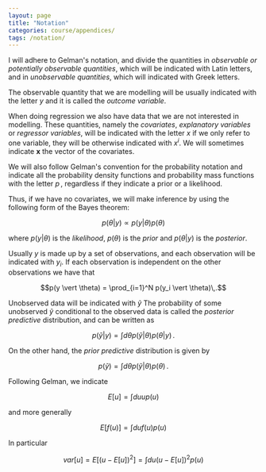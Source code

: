 ```yaml
---
layout: page
title: "Notation"
categories: course/appendices/
tags: /notation/
---
```



I will adhere to Gelman's notation, and divide the quantities in _observable or potentially observable quantities_,
which will be indicated with Latin letters,
and in _unobservable quantities_, which will indicated with Greek letters.

The observable quantity that we are modelling will be usually indicated with the letter $y$
and it is called the _outcome variable_.

When doing regression we also have data that we are not interested in modelling.
These quantities, namely the _covariates_, _explanatory variables_ or _regressor variables_, will be indicated with the letter $x$
if we only refer to one variable, they will be otherwise indicated with $x^i$.
We will sometimes indicate $\mathbf{x}$ the vector of the covariates.


We will also follow Gelman's convention for the probability notation and indicate all the probability density functions
and probability mass functions with the letter $p\,,$ regardless if they indicate
a prior or a likelihood.

Thus, if we have no covariates, we will make inference by using the following form of the Bayes theorem:

$$
p(\theta \vert y) \propto p(y \vert \theta) p(\theta)
$$

where $p(y \vert \theta)$ is the _likelihood_, $p(\theta)$ is the _prior_ and $p(\theta \vert y)$ is the _posterior_.

Usually $y$ is made up by a set of observations, and each observation will be indicated with $y_i$.
If each observation is independent on the other observations we have that

$$p(y \vert \theta) = \prod_{i=1}^N p(y_i \vert \theta)\,.$$

Unobserved data will be indicated with $\tilde{y}$ 
The probability of some unobserved $\tilde{y}$ conditional to the observed data is called the _posterior predictive_ distribution,
and can be written as

$$ p(\tilde{y} \vert y) = \int d\theta p(\tilde{y} \vert \theta) p(\theta \vert y)\,. $$

On the other hand, the _prior predictive_ distribution is given by

$$ p(\tilde{y}) = \int d\theta p(\tilde{y} \vert \theta) p(\theta) \,.$$

Following Gelman, we indicate

$$
E[u] = \int du u p(u)
$$

and more generally

$$
E[f(u)] = \int du f(u) p(u)
$$

In particular

$$
var[u] = E[(u-E[u])^2] = \int du (u-E[u])^2 p(u)
$$
